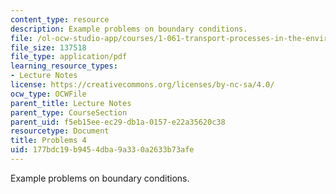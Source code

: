 ```yaml
---
content_type: resource
description: Example problems on boundary conditions.
file: /ol-ocw-studio-app/courses/1-061-transport-processes-in-the-environment-fall-2008/177bdc19b9454dba9a330a2633b73afe_problems4.pdf
file_size: 137518
file_type: application/pdf
learning_resource_types:
- Lecture Notes
license: https://creativecommons.org/licenses/by-nc-sa/4.0/
ocw_type: OCWFile
parent_title: Lecture Notes
parent_type: CourseSection
parent_uid: f5eb15ee-ec29-db1a-0157-e22a35620c38
resourcetype: Document
title: Problems 4
uid: 177bdc19-b945-4dba-9a33-0a2633b73afe
---
```

Example problems on boundary conditions.